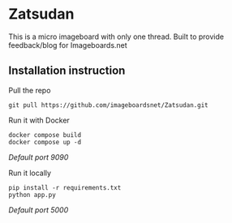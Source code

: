 # Zatsudan
This is a micro imageboard with only one thread. Built to provide feedback/blog for Imageboards.net

## Installation instruction

Pull the repo

    git pull https://github.com/imageboardsnet/Zatsudan.git

Run it with Docker

    docker compose build
    docker compose up -d
*Default port 9090*

Run it locally

    pip install -r requirements.txt
    python app.py
*Default port 5000*
